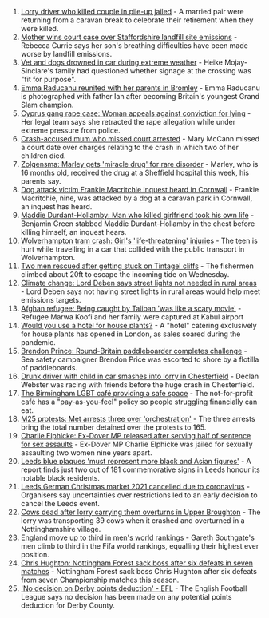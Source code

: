 1. [Lorry driver who killed couple in pile-up jailed](https://www.bbc.co.uk/news/uk-england-merseyside-58584110?at_medium=RSS&at_campaign=KARANGA) - A married pair were returning from a caravan break to celebrate their retirement when they were killed.
2. [Mother wins court case over Staffordshire landfill site emissions](https://www.bbc.co.uk/news/uk-england-stoke-staffordshire-58577136?at_medium=RSS&at_campaign=KARANGA) - Rebecca Currie says her son's breathing difficulties have been made worse by landfill emissions.
3. [Vet and dogs drowned in car during extreme weather](https://www.bbc.co.uk/news/uk-england-derbyshire-58576840?at_medium=RSS&at_campaign=KARANGA) - Heike Mojay-Sinclare's family had questioned whether signage at the crossing was "fit for purpose".
4. [Emma Raducanu reunited with her parents in Bromley](https://www.bbc.co.uk/news/uk-england-london-58585022?at_medium=RSS&at_campaign=KARANGA) - Emma Raducanu is photographed with father Ian after becoming Britain's youngest Grand Slam champion.
5. [Cyprus gang rape case: Woman appeals against conviction for lying](https://www.bbc.co.uk/news/uk-england-derbyshire-58583251?at_medium=RSS&at_campaign=KARANGA) - Her legal team says she retracted the rape allegation while under extreme pressure from police.
6. [Crash-accused mum who missed court arrested](https://www.bbc.co.uk/news/uk-england-beds-bucks-herts-58589097?at_medium=RSS&at_campaign=KARANGA) - Mary McCann missed a court date over charges relating to the crash in which two of her children died.
7. [Zolgensma: Marley gets 'miracle drug' for rare disorder](https://www.bbc.co.uk/news/uk-england-humber-58586324?at_medium=RSS&at_campaign=KARANGA) - Marley, who is 16 months old, received the drug at a Sheffield hospital this week, his parents say.
8. [Dog attack victim Frankie Macritchie inquest heard in Cornwall](https://www.bbc.co.uk/news/uk-england-cornwall-58582827?at_medium=RSS&at_campaign=KARANGA) - Frankie Macritchie, nine, was attacked by a dog at a caravan park in Cornwall, an inquest has heard.
9. [Maddie Durdant-Hollamby: Man who killed girlfriend took his own life](https://www.bbc.co.uk/news/uk-england-northamptonshire-58582235?at_medium=RSS&at_campaign=KARANGA) - Benjamin Green stabbed Maddie Durdant-Hollamby in the chest before killing himself, an inquest hears.
10. [Wolverhampton tram crash: Girl's 'life-threatening' injuries](https://www.bbc.co.uk/news/uk-england-birmingham-58587056?at_medium=RSS&at_campaign=KARANGA) - The teen is hurt while travelling in a car that collided with the public transport in Wolverhampton.
11. [Two men rescued after getting stuck on Tintagel cliffs](https://www.bbc.co.uk/news/uk-england-cornwall-58581250?at_medium=RSS&at_campaign=KARANGA) - The fishermen climbed about 20ft to escape the incoming tide on Wednesday.
12. [Climate change: Lord Deben says street lights not needed in rural areas](https://www.bbc.co.uk/news/uk-england-suffolk-58585374?at_medium=RSS&at_campaign=KARANGA) - Lord Deben says not having street lights in rural areas would help meet emissions targets.
13. [Afghan refugee: Being caught by Taliban 'was like a scary movie'](https://www.bbc.co.uk/news/uk-england-58576104?at_medium=RSS&at_campaign=KARANGA) - Refugee Marwa Koofi and her family were captured at Kabul airport
14. [Would you use a hotel for house plants?](https://www.bbc.co.uk/news/uk-england-london-58575510?at_medium=RSS&at_campaign=KARANGA) - A "hotel" catering exclusively for house plants has opened in London, as sales soared during the pandemic.
15. [Brendon Prince: Round-Britain paddleboarder completes challenge](https://www.bbc.co.uk/news/uk-england-devon-58572635?at_medium=RSS&at_campaign=KARANGA) - Sea safety campaigner Brendon Price was escorted to shore by a flotilla of paddleboards.
16. [Drunk driver with child in car smashes into lorry in Chesterfield](https://www.bbc.co.uk/news/uk-england-derbyshire-58571895?at_medium=RSS&at_campaign=KARANGA) - Declan Webster was racing with friends before the huge crash in Chesterfield.
17. [The Birmingham LGBT café providing a safe space](https://www.bbc.co.uk/news/uk-england-birmingham-58557971?at_medium=RSS&at_campaign=KARANGA) - The not-for-profit café has a "pay-as-you-feel" policy so people struggling financially can eat.
18. [M25 protests: Met arrests three over 'orchestration'](https://www.bbc.co.uk/news/uk-england-beds-bucks-herts-58576582?at_medium=RSS&at_campaign=KARANGA) - The three arrests bring the total number detained over the protests to 165.
19. [Charlie Elphicke: Ex-Dover MP released after serving half of sentence for sex assaults](https://www.bbc.co.uk/news/uk-england-kent-58583111?at_medium=RSS&at_campaign=KARANGA) - Ex-Dover MP Charlie Elphicke was jailed for sexually assaulting two women nine years apart.
20. [Leeds blue plaques 'must represent more black and Asian figures'](https://www.bbc.co.uk/news/uk-england-leeds-58585124?at_medium=RSS&at_campaign=KARANGA) - A report finds just two out of 181 commemorative signs in Leeds honour its notable black residents.
21. [Leeds German Christmas market 2021 cancelled due to coronavirus](https://www.bbc.co.uk/news/uk-england-leeds-58585829?at_medium=RSS&at_campaign=KARANGA) - Organisers say uncertainties over restrictions led to an early decision to cancel the Leeds event.
22. [Cows dead after lorry carrying them overturns in Upper Broughton](https://www.bbc.co.uk/news/uk-england-nottinghamshire-58583258?at_medium=RSS&at_campaign=KARANGA) - The lorry was transporting 39 cows when it crashed and overturned in a Nottinghamshire village.
23. [England move up to third in men's world rankings](https://www.bbc.co.uk/sport/football/58581144?at_medium=RSS&at_campaign=KARANGA) - Gareth Southgate's men climb to third in the Fifa world rankings, equalling their highest ever position.
24. [Chris Hughton: Nottingham Forest sack boss after six defeats in seven matches](https://www.bbc.co.uk/sport/football/58579227?at_medium=RSS&at_campaign=KARANGA) - Nottingham Forest sack boss Chris Hughton after six defeats from seven Championship matches this season.
25. ['No decision on Derby points deduction' - EFL](https://www.bbc.co.uk/sport/football/58579257?at_medium=RSS&at_campaign=KARANGA) - The English Football League says no decision has been made on any potential points deduction for Derby County.
